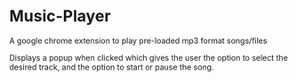 # Music-Player
A google chrome extension to play pre-loaded mp3 format songs/files

Displays a popup when clicked which gives the user the option to select the desired track, and the option to start or pause the song.



